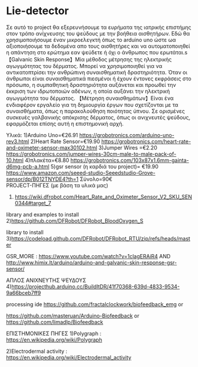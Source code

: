 # Lie-detector
Σε αυτό το project θα εξερευνήσουμε τα ευρήματα της ιατρικής επιστήμης στον τρόπο ανίχνευσης του ψεύδους με την βοήθεια αισθητήρων.
Εδώ θα χρησιμοποιήσουμε έναν μικροελεγκτή όπως το arduino uno ώστε ωα αξιοποιήσουμε τα δεδομένα απο τους αισθητήρες 
και να αυτοματοποιηθεί η απάντηση στο ερώτημα εαν ψεύδετε ή όχι ο άνθρωπος που ερωτάται.s
【Galvanic Skin Response】Μία μέθοδος μέτρησης της ηλεκτρικής αγωγιμότητας του δέρματος. Μπορεί να χρησιμοποιηθεί για να αντικατοπτρίσει την ανθρώπινη συναισθηματική δραστηριότητα. Όταν οι άνθρωποι είναι συναισθηματικά πιεσμένοι ή έχουν έντονες εκφράσεις στο πρόσωπο, η συμπαθητική δραστηριότητα αυξάνεται και προωθεί την έκκριση των ιδρωτοποιών αδένων, η οποία αυξάνει την ηλεκτρική αγωγιμότητα του δέρματος.
【Μέτρηση συναισθημάτων】Είναι ένα ενδιαφέρον εργαλείο για τη δημιουργία έργων που σχετίζονται με τα συναισθήματα, όπως η παρακολούθηση ποιότητας ύπνου. Σε ορισμένες συσκευές γαλβανικής απόκρισης δέρματος, όπως οι ανιχνευτές ψεύδους, εφαρμόζεται επίσης αυτή η επιστημονική αρχή.

Υλικά:
1)Arduino Uno=€26.91
https://grobotronics.com/arduino-uno-rev3.html
2)Heart Rate Sensor=€19.90
https://grobotronics.com/heart-rate-and-oximeter-sensor-max30102.html
3)Jumper Wires =€2.20
https://grobotronics.com/jumper-wires-30cm-male-to-male-pack-of-10.html
4)πλακέτα=€8.80
https://grobotronics.com/103x87x1.6mm-gainta-d6mg-pcb-a.html
5)gsr sensor (η καρδιά του project)= €19.90
https://www.amazon.com/seeed-studio-Seeedstudio-Grove-sensor/dp/B012TNYDE4?th=1
Σύνολο=90€  
PROJECT-ΠΗΓΕΣ (με βάση τα υλικά μας)
 1) https://wiki.dfrobot.com/Heart_Rate_and_Oximeter_Sensor_V2_SKU_SEN0344#target_7
 
library and examples to install
2)https://github.com/DFRobot/DFRobot_BloodOxygen_S

library to install
3)https://codeload.github.com/DFRobot/DFRobot_RTU/zip/refs/heads/master

GSR_MORE : https://www.youtube.com/watch?v=1clagERAiR4
AND http://www.himix.lt/arduino/arduino-and-galvanic-skin-response-gsr-sensor/


ΑΠΛΟΣ ΑΝΙΧΝΕΥΤΗΣ ΨΕΥΔΟΥΣ
4)https://projecthub.arduino.cc/BuildItDR/41f70368-639d-4833-9534-9a66bceb7ff9

processing ide
https://github.com/fractalclockwork/biofeedback_emg
or

https://github.com/masteruan/Arduino-Biofeedback
 or
 https://github.com/limadlp/Biofeedback
 
 ΕΠΙΣΤΗΜΟΝΙΚΕΣ ΠΗΓΕΣ
 1)Polygraph : https://en.wikipedia.org/wiki/Polygraph
 
 2)Electrodermal activity : https://en.wikipedia.org/wiki/Electrodermal_activity
 
